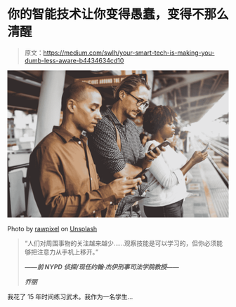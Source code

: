 # 你的智能技术让你变得愚蠢，变得不那么清醒

> 原文：<https://medium.com/swlh/your-smart-tech-is-making-you-dumb-less-aware-b4434634cd10>

![](img/6b4280a8895cc3a2eeb1421e31254301.png)

Photo by [rawpixel](https://unsplash.com/@rawpixel?utm_source=medium&utm_medium=referral) on [Unsplash](https://unsplash.com?utm_source=medium&utm_medium=referral)

> “人们对周围事物的关注越来越少……观察技能是可以学习的，但你必须能够把注意力从手机上移开。”
> 
> **——*前 NYPD 侦探/现任约翰·杰伊刑事司法学院教授*——**
> 
> ***乔丽***

我花了 15 年时间练习武术。我作为一名学生…